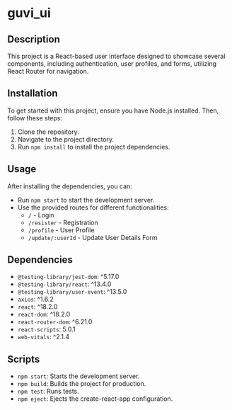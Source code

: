 # guvi_ui

## Description
This project is a React-based user interface designed to showcase several components, including authentication, user profiles, and forms, utilizing React Router for navigation.

## Installation
To get started with this project, ensure you have Node.js installed. Then, follow these steps:
1. Clone the repository.
2. Navigate to the project directory.
3. Run `npm install` to install the project dependencies.

## Usage
After installing the dependencies, you can:
- Run `npm start` to start the development server.
- Use the provided routes for different functionalities:
  - `/` - Login
  - `/resister` - Registration
  - `/profile` - User Profile
  - `/update/:userId` - Update User Details Form

## Dependencies
- `@testing-library/jest-dom`: ^5.17.0
- `@testing-library/react`: ^13.4.0
- `@testing-library/user-event`: ^13.5.0
- `axios`: ^1.6.2
- `react`: ^18.2.0
- `react-dom`: ^18.2.0
- `react-router-dom`: ^6.21.0
- `react-scripts`: 5.0.1
- `web-vitals`: ^2.1.4

## Scripts
- `npm start`: Starts the development server.
- `npm build`: Builds the project for production.
- `npm test`: Runs tests.
- `npm eject`: Ejects the create-react-app configuration.




